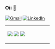 ### Oii 👋

[![Gmail](https://img.shields.io/badge/-Gmail-%23333?style=for-the-badge&logo=gmail&logoColor=white)](mailto:larapalmeira38@gmail.com)
[![LinkedIn](https://img.shields.io/badge/-LinkedIn-%230077B5?style=for-the-badge&logo=linkedin&logoColor=white)](https://www.linkedin.com/in/lara-palmeira-679793303/)


<table width="100%"> 
  <tr>
  <td width="50%">

<div align="center">
  <a href="https://linktr.ee/laroquildes">
</div>
  
 
<div>  

  <a href="https://www.instagram.com/lrmrchs" target="_blank"><img src="https://img.shields.io/badge/-Instagram-%23E4405F?style=for-the-badge&logo=instagram&logoColor=white" target="_blank"></a>
 	<a href="https://www.twitch.tv/laroquildes" target="_blank"><img src="https://img.shields.io/badge/Twitch-9146FF?style=for-the-badge&logo=twitch&logoColor=white" target="_blank"></a>
   <a href="https://linktr.ee/laroquildes" target="_blank"><img src="https://img.shields.io/badge/linktree-1de9b6?style=for-the-badge&logo=linktree&logoColor=white"></a>
  
</div>
